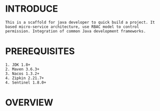 # INTRODUCE
    This is a scaffold for java developer to quick build a project. It based micro-service architecture, use RBAC model to control permission. Integration of common Java development frameworks.
# PREREQUISITES
    1. JDK 1.8+
    2. Maven 3.6.3+
    3. Nacos 1.3.2+
    4. Zipkin 2.21.7+
    4. Sentinel 1.8.0+
# OVERVIEW